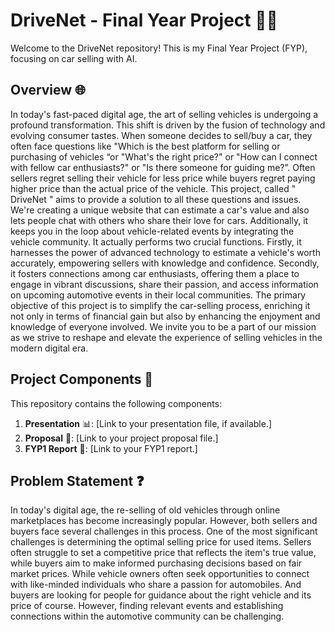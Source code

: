 # DriveNet - Final Year Project 🚗🔧

Welcome to the DriveNet repository! This is my Final Year Project (FYP), focusing on car selling with AI.

## Overview 🌐

In today's fast-paced digital age, the art of selling vehicles is undergoing a profound transformation. This shift is driven by the fusion of technology and evolving consumer tastes. When someone decides to sell/buy a car, they often face questions like "Which is the best platform for selling or purchasing of vehicles “or "What's the right price?" or "How can I connect with fellow car enthusiasts?" or "Is there someone for guiding me?”. Often sellers regret selling their vehicle for less price while buyers regret paying higher price than the actual price of the vehicle. This project, called " DriveNet " aims to provide a solution to all these questions and issues. We're creating a unique website that can estimate a car's value and also lets people chat with others who share their love for cars. Additionally, it keeps you in the loop about vehicle-related events by integrating the vehicle community. It actually performs two crucial functions. Firstly, it harnesses the power of advanced technology to estimate a vehicle's worth accurately, empowering sellers with knowledge and confidence. Secondly, it fosters connections among car enthusiasts, offering them a place to engage in vibrant discussions, share their passion, and access information on upcoming automotive events in their local communities. 
The primary objective of this project is to simplify the car-selling process, enriching it not only in terms of financial gain but also by enhancing the enjoyment and knowledge of everyone involved. We invite you to be a part of our mission as we strive to reshape and elevate the experience of selling vehicles in the modern digital era. 


## Project Components 📂

This repository contains the following components:

1. **Presentation** 📊: [Link to your presentation file, if available.]
2. **Proposal** 📄: [Link to your project proposal file.]
3. **FYP1 Report** 📑: [Link to your FYP1 report.]

## Problem Statement ❓
In today's digital age, the re-selling of old vehicles through online marketplaces has become increasingly popular. However, both sellers and buyers face several challenges in this process. One of the most significant challenges is determining the optimal selling price for used items. Sellers often struggle to set a competitive price that reflects the item's true value, while buyers aim to make informed purchasing decisions based on fair market prices. 
While vehicle owners often seek opportunities to connect with like-minded individuals who share a passion for automobiles. And buyers are looking for people for guidance about the right vehicle and its price of course. However, finding relevant events and establishing connections within the automotive community can be challenging.
